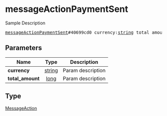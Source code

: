 # messageActionPaymentSent

Sample Description

<pre>
<a href="../constructor/messageActionPaymentSent.md">messageActionPaymentSent</a>#40699cd0 currency:<a href="../type/string.md">string</a> total_amount:<a href="../type/long.md">long</a> = <a href="../type/MessageAction.md">MessageAction</a>;
</pre>

## Parameters

| Name | Type | Description |
|------|:----:|-------------|
| **currency** | [string](../type/string.md) | Param description |
| **total_amount** | [long](../type/long.md) | Param description |

## Type

[MessageAction](../type/MessageAction.md)
